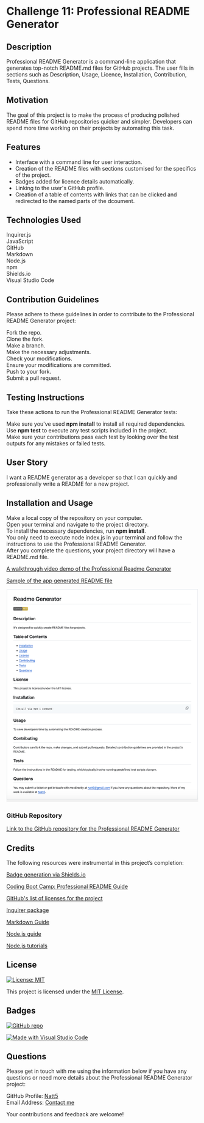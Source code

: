 # Challenge 11: Professional README Generator

## Description

Professional README Generator is a command-line application that generates top-notch README.md files for GitHub projects. The user fills in sections such as Description, Usage, Licence, Installation, Contribution, Tests, Questions.

## Motivation

The goal of this project is to make the process of producing polished README files for GitHub repositories quicker and simpler.  Developers can spend more time working on their projects by automating this task.

## Features

- Interface with a command line for user interaction.
- Creation of the README files with sections customised for the specifics of the project.
- Badges added for licence details automatically.
- Linking to the user's GitHub profile.
- Creation of a table of contents with links that can be clicked and redirected to the named parts of the dcoument.

## Technologies Used

Inquirer.js  
JavaScript  
GitHub  
Markdown  
Node.js  
npm  
Shields.io  
Visual Studio Code

## Contribution Guidelines

Please adhere to these guidelines in order to contribute to the Professional README Generator project:

Fork the repo.  
Clone the fork.  
Make a branch.  
Make the necessary adjustments.  
Check your modifications.  
Ensure your modifications are committed.  
Push to your fork.  
Submit a pull request.

## Testing Instructions

Take these actions to run the Professional README Generator tests:

Make sure you've used **npm install** to install all required dependencies.  
Use **npm test** to execute any test scripts included in the project.  
Make sure your contributions pass each test by looking over the test outputs for any mistakes or failed tests.

## User Story

I want a README generator as a developer so that I can quickly and professionally write a README for a new project.

## Installation and Usage

Make a local copy of the repository on your computer.  
Open your terminal and navigate to the project directory.  
To install the necessary dependencies, run **npm install**.  
You only need to execute node index.js in your terminal and follow the instructions to use the Professional README Generator.  
After you complete the questions, your project directory will have a README.md file.  

[A walkthrough video demo of the Professional Readme Generator](https://app.screencastify.com/v3/watch/hqsYX2pTJ0SyaHnEHEwV)

[Sample of the app generated README file](./assets/sampleREADME.md)

![Screenshot of the app generated README file](./assets/sample-readme-screenshot.png)

### GitHub Repository

[Link to the GitHub repository for the Professional README Generator](https://github.com/Natt5/challenge11-professional-README-generator)

## Credits

The following resources were instrumental in this project’s completion:

[Badge generation via Shields.io](https://shields.io/)

[Coding Boot Camp: Professional README Guide](https://coding-boot-camp.github.io/full-stack/github/professional-readme-guide)

[GitHub's list of licenses for the project](https://github.com/)

[Inquirer package](https://www.npmjs.com/package/inquirer)

[Markdown Guide](https://www.markdownguide.org/)

[Node.js guide](https://nodejs.org/en/learn/getting-started/introduction-to-nodejs)

[Node.js tutorials](https://www.geeksforgeeks.org/nodejs/?ref=shm)

## License

[![License: MIT](https://img.shields.io/badge/License-MIT-yellow.svg)](https://opensource.org/licenses/MIT)

This project is licensed under the [MIT License](https://opensource.org/licenses/MIT).

## Badges

[![GitHub repo](https://img.shields.io/badge/GitHub-Repository-blue.svg)](https://github.com/Natt5/challenge11-professional-README-generator)

[![Made with Visual Studio Code](https://img.shields.io/badge/Made%20with-Visual%20Studio%20Code-1f425f.svg)](https://code.visualstudio.com/)

## Questions

Please get in touch with me using the information below if you have any questions or need more details about the Professional README Generator project:

GitHub Profile: [Natt5](https://github.com/Natt5)  
Email Address: [Contact me](mailto:contactmeviagithub@gmail.com)

Your contributions and feedback are welcome! 